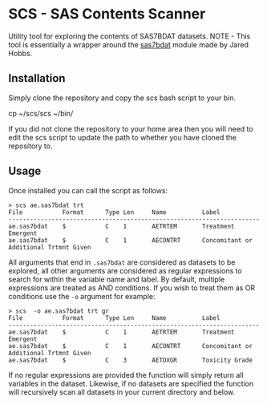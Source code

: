 # SCS - SAS Contents Scanner

Utility tool for exploring the contents of SAS7BDAT datasets. NOTE - This tool is essentially a  wrapper around the [sas7bdat](https://pypi.org/project/sas7bdat/) module made by Jared Hobbs. 

## Installation

Simply clone the repository and copy the scs bash script to your bin. 

cp ~/scs/scs  ~/bin/

If you did not clone the repository to your home area then you will need to edit the scs script to update the path to whether you have cloned the repository to. 

## Usage

Once installed you can call the script as follows: 

```
> scs ae.sas7bdat trt
File           Format      Type Len     Name          Label
----------------------------------------------------------------------
ae.sas7bdat    $           C    1       AETRTEM       Treatment Emergent
ae.sas7bdat    $           C    1       AECONTRT      Concomitant or Additional Trtmnt Given
```

All arguments that end in `.sas7bdat` are considered as datasets to be explored, all other arguments are considered as regular expressions to search for within the variable name and label. By default, multiple expressions are treated as AND conditions. If you wish to treat them as OR conditions use the `-o` argument for example:

```
> scs  -o ae.sas7bdat trt gr
File           Format      Type Len     Name          Label
----------------------------------------------------------------------
ae.sas7bdat    $           C    1       AETRTEM       Treatment Emergent
ae.sas7bdat    $           C    1       AECONTRT      Concomitant or Additional Trtmnt Given
ae.sas7bdat    $           C    3       AETOXGR       Toxicity Grade
```

If no regular expressions are provided the function will simply return all variables in the dataset. Likewise, if no datasets are specified the function will recursively scan all datasets in your current directory and below. 



